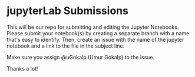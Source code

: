# jupyterLab Submissions 

This will be our repo for submitting and editing the Jupyter Notebooks. Please submit your notebook(s) by creating a separate branch with a name that's easy to identify. Then, create an issue with the name of the jupyter notebook and a link to the file in the subject line.

Make sure you assign @uGokalp (Umur Gokalp) to the issue.

Thanks a lot! 

